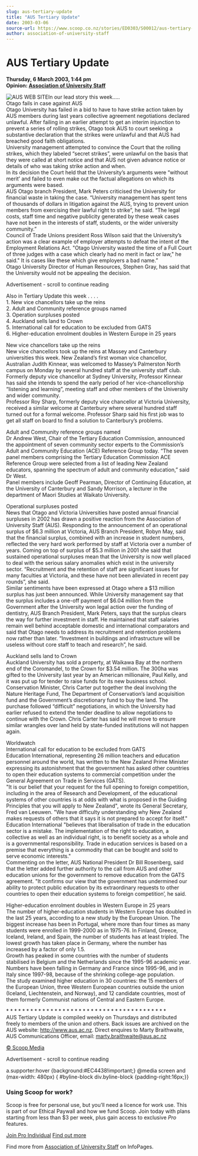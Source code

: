 ```yaml
---
slug: aus-tertiary-update
title: "AUS Tertiary Update"
date: 2003-03-06
source-url: https://www.scoop.co.nz/stories/ED0303/S00012/aus-tertiary-update.htm
author: association-of-university-staff
---
```

AUS Tertiary Update
===================

**Thursday, 6 March 2003, 1:44 pm**  
**Opinion: [Association of University Staff](https://info.scoop.co.nz/Association_of_University_Staff)**

![AUS WEB SITE](http://www.aus.ac.nz/pictures/logo.gif)In our lead story this week…..  
Otago fails in case against AUS  
Otago University has failed in a bid to have to have strike action taken by AUS members during last years collective agreement negotiations declared unlawful. After failing in an earlier attempt to get an interim injunction to prevent a series of rolling strikes, Otago took AUS to court seeking a substantive declaration that the strikes were unlawful and that AUS had breached good faith obligations.  
University management attempted to convince the Court that the rolling strikes, which they labeled “secret strikes”, were unlawful on the basis that they were called at short notice and that AUS not given advance notice or details of who was taking strike action and when.  
In its decision the Court held that the University’s arguments were “without merit’ and failed to even make out the factual allegations on which its arguments were based.  
AUS Otago branch President, Mark Peters criticised the University for financial waste in taking the case. “University management has spent tens of thousands of dollars in litigation against the AUS, trying to prevent union members from exercising their lawful right to strike”, he said. “The legal costs, staff time and negative publicity generated by these weak cases have not been in the interests of staff, students, or the wider university community.”  
Council of Trade Unions president Ross Wilson said that the University’s action was a clear example of employer attempts to defeat the intent of the Employment Relations Act. "Otago University wasted the time of a Full Court of three judges with a case which clearly had no merit in fact or law," he said." It is cases like these which give employers a bad name.”  
Otago University Director of Human Resources, Stephen Gray, has said that the University would not be appealing the decision.

Advertisement - scroll to continue reading





Also in Tertiary Update this week . . . .  
1\. New vice chancellors take up the reins  
2\. Adult and Community reference groups named  
3\. Operation surpluses posted  
4\. Auckland sells land to Crown  
5\. International call for education to be excluded from GATS  
6\. Higher-education enrolment doubles in Western Europe in 25 years

New vice chancellors take up the reins  
New vice chancellors took up the reins at Massey and Canterbury universities this week. New Zealand’s first woman vice chancellor, Australian Judith Kinnear, was welcomed to Massey’s Palmerston North campus on Monday by several hundred staff at the university staff club. Formerly deputy vice chancellor at Sydney University, Professor Kinnear has said she intends to spend the early period of her vice-chancellorship “listening and learning”, meeting staff and other members of the University and wider community.  
Professor Roy Sharp, formerly deputy vice chancellor at Victoria University, received a similar welcome at Canterbury where several hundred staff turned out for a formal welcome. Professor Sharp said his first job was to get all staff on board to find a solution to Canterbury’s problems.

Adult and Community reference groups named  
Dr Andrew West, Chair of the Tertiary Education Commission, announced the appointment of seven community sector experts to the Commission’s Adult and Community Education (ACE) Reference Group today. “The seven panel members comprising the Tertiary Education Commission ACE Reference Group were selected from a list of leading New Zealand educators, spanning the spectrum of adult and community education,” said Dr West.  
Panel members include Geoff Pearman, Director of Continuing Education, at the University of Canterbury and Sandy Morrison, a lecturer in the department of Maori Studies at Waikato University.

Operational surpluses posted  
News that Otago and Victoria Universities have posted annual financial surpluses in 2002 has drawn a positive reaction from the Association of University Staff (AUS). Responding to the announcement of an operational surplus of $6.3 million at Victoria, AUS Branch President, Robyn May, said that the financial surplus, combined with an increase in student numbers, reflected the very hard work performed by staff at Victoria over a number of years. Coming on top of surplus of $5.3 million in 2001 she said that sustained operational surpluses mean that the University is now well placed to deal with the serious salary anomalies which exist in the university sector. “Recruitment and the retention of staff are significant issues for many faculties at Victoria, and these have not been alleviated in recent pay rounds”, she said.  
Similar sentiments have been expressed at Otago where a $13 million surplus has just been announced. While University management say that the surplus includes a one-off payment of $6.04 million from the Government after the University won legal action over the funding of dentistry, AUS Branch President, Mark Peters, says that the surplus clears the way for further investment in staff. He maintained that staff salaries remain well behind acceptable domestic and international comparators and said that Otago needs to address its recruitment and retention problems now rather than later. “Investment in buildings and infrastructure will be useless without core staff to teach and research”, he said.

Auckland sells land to Crown  
Auckland University has sold a property, at Waikawa Bay at the northern end of the Coromandel, to the Crown for $3.54 million. The 300ha was gifted to the University last year by an American millionaire, Paul Kelly, and it was put up for tender to raise funds for its new business school.  
Conservation Minister, Chris Carter put together the deal involving the Nature Heritage Fund, The Department of Conservation’s land acquisition fund and the Government’s discretionary fund to buy the land. The purchase followed “difficult” negotiations, in which the University had earlier refused to extend the tender deadline to allow negotiations to continue with the Crown. Chris Carter has said he will move to ensure similar wrangles over land held by state-funded institutions will not happen again.

Worldwatch  
International call for education to be excluded from GATS  
Education International, representing 26 million teachers and education personnel around the world, has written to the New Zealand Prime Minister expressing its astonishment that the government has asked other countries to open their education systems to commercial competition under the General Agreement on Trade in Services (GATS).  
"It is our belief that your request for the full opening to foreign competition, including in the area of Research and Development, of the educational systems of other countries is at odds with what is proposed in the Guiding Principles that you will apply to New Zealand", wrote its General Secretary, Fred van Leeuwen. "We have difficulty understanding why New Zealand makes requests of others that it says it is not prepared to accept for itself."  
Education International "believes that liberalisation of trade in the education sector is a mistake. The implementation of the right to education, a collective as well as an individual right, is to benefit society as a whole and is a governmental responsibility. Trade in education services is based on a premise that everything is a commodity that can be bought and sold to serve economic interests."  
Commenting on the letter, AUS National President Dr Bill Rosenberg, said that the letter added further authority to the call from AUS and other education unions for the government to remove education from the GATS agreement. "It confirms our view that the government has undermined our ability to protect public education by its extraordinary requests to other countries to open their education systems to foreign competition’, he said.

Higher-education enrolment doubles in Western Europe in 25 years  
The number of higher-education students in Western Europe has doubled in the last 25 years, according to a new study by the European Union. The biggest increase has been in Portugal, where more than four times as many students were enrolled in 1999-2000 as in 1975-76. In Finland, Greece, Iceland, Ireland, and Spain, the number of students has at least tripled. The lowest growth has taken place in Germany, where the number has increased by a factor of only 1.5.  
Growth has peaked in some countries with the number of students stabilised in Belgium and the Netherlands since the 1995-96 academic year. Numbers have been falling in Germany and France since 1995-96, and in Italy since 1997-98, because of the shrinking college-age population.  
The study examined higher education in 30 countries: the 15 members of the European Union, three Western European countries outside the union (Iceland, Liechtenstein, and Norway), and 12 candidate countries, most of them formerly Communist nations of Central and Eastern Europe.

\* \* \* \* \* \* \* \* \* \* \* \* \* \* \* \* \* \* \* \* \* \* \* \* \* \* \* \* \* \* \* \* \* \* \* \* \* \* \* \*  
AUS Tertiary Update is compiled weekly on Thursdays and distributed freely to members of the union and others. Back issues are archived on the AUS website: http://www.aus.ac.nz. Direct enquires to Marty Braithwaite, AUS Communications Officer, email: marty.braithwaite@aus.ac.nz

  

[© Scoop Media](http://www.scoop.co.nz/about/terms.html)  

Advertisement - scroll to continue reading



a.supporter:hover {background:#EC4438!important;} @media screen and (max-width: 480px) { #byline-block div.byline-block {padding-right:16px;}}

### Using Scoop for work?

Scoop is free for personal use, but you’ll need a licence for work use. This is part of our Ethical Paywall and how we fund Scoop. Join today with plans starting from less than $3 per week, plus gain access to exclusive _Pro_ features.  
  
[Join Pro Individual](https://pro.scoop.co.nz/Individual/?from=ProIn24) [Find out more](https://pro.scoop.co.nz/using-scoop-for-work/?from=ProIn24)

Find more from [Association of University Staff](https://info.scoop.co.nz/Association_of_University_Staff) on InfoPages.